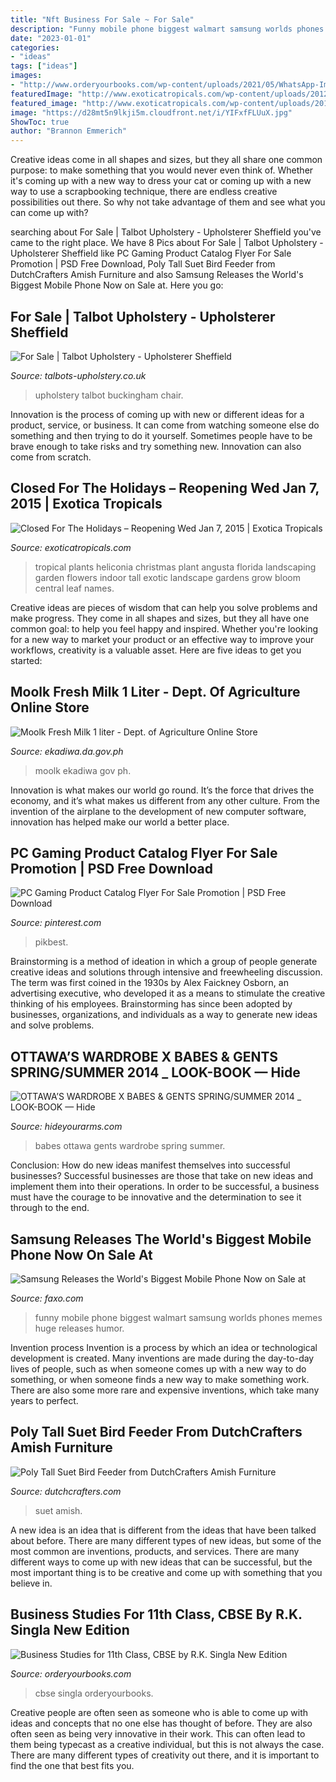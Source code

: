 ```yaml
---
title: "Nft Business For Sale ~ For Sale"
description: "Funny mobile phone biggest walmart samsung worlds phones memes huge releases humor"
date: "2023-01-01"
categories:
- "ideas"
tags: ["ideas"]
images:
- "http://www.orderyourbooks.com/wp-content/uploads/2021/05/WhatsApp-Image-2021-05-28-at-1.14.33-PM.jpeg"
featuredImage: "http://www.exoticatropicals.com/wp-content/uploads/2012/10/helicon_angusta_red_christmas-600x800.jpg"
featured_image: "http://www.exoticatropicals.com/wp-content/uploads/2012/10/helicon_angusta_red_christmas-600x800.jpg"
image: "https://d28mt5n9lkji5m.cloudfront.net/i/YIFxfFLUuX.jpg"
ShowToc: true
author: "Brannon Emmerich"
---
```



Creative ideas come in all shapes and sizes, but they all share one common purpose: to make something that you would never even think of. Whether it's coming up with a new way to dress your cat or coming up with a new way to use a scrapbooking technique, there are endless creative possibilities out there. So why not take advantage of them and see what you can come up with?

	

		
searching about For Sale | Talbot Upholstery - Upholsterer Sheffield you've came to the right place. We have 8 Pics about For Sale | Talbot Upholstery - Upholsterer Sheffield like PC Gaming Product Catalog Flyer For Sale Promotion | PSD Free Download, Poly Tall Suet Bird Feeder from DutchCrafters Amish Furniture and also Samsung Releases the World&#039;s Biggest Mobile Phone Now on Sale at. Here you go:
		
    
## For Sale | Talbot Upholstery - Upholsterer Sheffield

<img loading=lazy src="http://talbots-upholstery.co.uk/wp-content/uploads/2018/06/IMG-20180529-WA0051.jpg" onerror="this.onerror=null;this.src='https://tse2.mm.bing.net/th?id=OIP.8Pu4U6GvqA4Fza3rxOMZoQHaNL&amp;pid=15.1';" alt="For Sale | Talbot Upholstery - Upholsterer Sheffield">

_Source: talbots-upholstery.co.uk_

>upholstery talbot buckingham chair. 

	

Innovation is the process of coming up with new or different ideas for a product, service, or business. It can come from watching someone else do something and then trying to do it yourself. Sometimes people have to be brave enough to take risks and try something new. Innovation can also come from scratch.

    
## Closed For The Holidays – Reopening Wed Jan 7, 2015 | Exotica Tropicals

<img loading=lazy src="http://www.exoticatropicals.com/wp-content/uploads/2012/10/helicon_angusta_red_christmas-600x800.jpg" onerror="this.onerror=null;this.src='https://tse2.mm.bing.net/th?id=OIP.ornOKoL5MKLC0E6eFwZEmwHaJ4&amp;pid=15.1';" alt="Closed For The Holidays – Reopening Wed Jan 7, 2015 | Exotica Tropicals">

_Source: exoticatropicals.com_

>tropical plants heliconia christmas plant angusta florida landscaping garden flowers indoor tall exotic landscape gardens grow bloom central leaf names. 

	

Creative ideas are pieces of wisdom that can help you solve problems and make progress. They come in all shapes and sizes, but they all have one common goal: to help you feel happy and inspired. Whether you're looking for a new way to market your product or an effective way to improve your workflows, creativity is a valuable asset. Here are five ideas to get you started: 

    
## Moolk Fresh Milk 1 Liter - Dept. Of Agriculture Online Store

<img loading=lazy src="https://www.ekadiwa.da.gov.ph/wp-content/uploads/2020/08/IMG_3803w-1024x1536.jpg" onerror="this.onerror=null;this.src='https://tse1.mm.bing.net/th?id=OIP.ufNzod1dm0AHaL1NIBG6MQHaLH&amp;pid=15.1';" alt="Moolk Fresh Milk 1 liter - Dept. of Agriculture Online Store">

_Source: ekadiwa.da.gov.ph_

>moolk ekadiwa gov ph. 

	

Innovation is what makes our world go round. It’s the force that drives the economy, and it’s what makes us different from any other culture. From the invention of the airplane to the development of new computer software, innovation has helped make our world a better place.

    
## PC Gaming Product Catalog Flyer For Sale Promotion | PSD Free Download

<img loading=lazy src="https://i.pinimg.com/736x/2e/e3/7c/2ee37c7d599f03e6050e04a42bbd08bc.jpg" onerror="this.onerror=null;this.src='https://tse1.mm.bing.net/th?id=OIP.q4mN0T0eoyi7w0__yIu8ZgAAAA&amp;pid=15.1';" alt="PC Gaming Product Catalog Flyer For Sale Promotion | PSD Free Download">

_Source: pinterest.com_

>pikbest. 

	

Brainstorming is a method of ideation in which a group of people generate creative ideas and solutions through intensive and freewheeling discussion. The term was first coined in the 1930s by Alex Faickney Osborn, an advertising executive, who developed it as a means to stimulate the creative thinking of his employees. Brainstorming has since been adopted by businesses, organizations, and individuals as a way to generate new ideas and solve problems.

    
## OTTAWA’S WARDROBE X BABES &amp; GENTS SPRING/SUMMER 2014 _ LOOK-BOOK — Hide

<img loading=lazy src="http://hideyourarms.com/wp-content/uploads/2014/03/5_Final-480x717.jpg" onerror="this.onerror=null;this.src='https://tse1.mm.bing.net/th?id=OIP.Uh_jyCDfpYwKw3105v0asQHaLE&amp;pid=15.1';" alt="OTTAWA’S WARDROBE X BABES &amp; GENTS SPRING/SUMMER 2014 _ LOOK-BOOK — Hide">

_Source: hideyourarms.com_

>babes ottawa gents wardrobe spring summer. 

	

Conclusion: How do new ideas manifest themselves into successful businesses?
Successful businesses are those that take on new ideas and implement them into their operations. In order to be successful, a business must have the courage to be innovative and the determination to see it through to the end.

    
## Samsung Releases The World&#039;s Biggest Mobile Phone Now On Sale At

<img loading=lazy src="https://d28mt5n9lkji5m.cloudfront.net/i/YIFxfFLUuX.jpg" onerror="this.onerror=null;this.src='https://tse1.mm.bing.net/th?id=OIP.zlPpZLm8C58vsSrnE3v37AHaHy&amp;pid=15.1';" alt="Samsung Releases the World&#039;s Biggest Mobile Phone Now on Sale at">

_Source: faxo.com_

>funny mobile phone biggest walmart samsung worlds phones memes huge releases humor. 

	

Invention process
Invention is a process by which an idea or technological development is created. Many inventions are made during the day-to-day lives of people, such as when someone comes up with a new way to do something, or when someone finds a new way to make something work. There are also some more rare and expensive inventions, which take many years to perfect.

    
## Poly Tall Suet Bird Feeder From DutchCrafters Amish Furniture

<img loading=lazy src="https://s3.dutchcrafters.com/product-images/pid_52827-Amish-Poly-Tall-Suet-Bird-Feeder--410.jpg" onerror="this.onerror=null;this.src='https://tse2.mm.bing.net/th?id=OIP.-9_62BRbj1iSp2AuKBGzggHaLH&amp;pid=15.1';" alt="Poly Tall Suet Bird Feeder from DutchCrafters Amish Furniture">

_Source: dutchcrafters.com_

>suet amish. 

	

A new idea is an idea that is different from the ideas that have been talked about before. There are many different types of new ideas, but some of the most common are inventions, products, and services. There are many different ways to come up with new ideas that can be successful, but the most important thing is to be creative and come up with something that you believe in.

    
## Business Studies For 11th Class, CBSE By R.K. Singla New Edition

<img loading=lazy src="http://www.orderyourbooks.com/wp-content/uploads/2021/05/WhatsApp-Image-2021-05-28-at-1.14.33-PM.jpeg" onerror="this.onerror=null;this.src='https://tse1.mm.bing.net/th?id=OIP.Fze8n0as4C6M1XOwaAOkGgHaKA&amp;pid=15.1';" alt="Business Studies for 11th Class, CBSE by R.K. Singla New Edition">

_Source: orderyourbooks.com_

>cbse singla orderyourbooks. 

	

Creative people are often seen as someone who is able to come up with ideas and concepts that no one else has thought of before. They are also often seen as being very innovative in their work. This can often lead to them being typecast as a creative individual, but this is not always the case. There are many different types of creativity out there, and it is important to find the one that best fits you.

